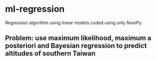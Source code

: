 # ml-regression
Regression algorithm using linear models coded using only NumPy.

## Problem: use maximum likelihood, maximum a posteriori and Bayesian regression to predict altitudes of southern Taiwan
